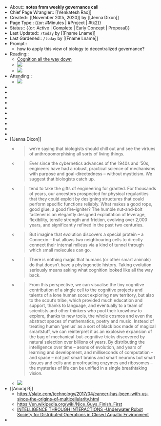 - About:: __notes from weekly governance call__
- Chief Page Wrangler:: [[Venkatesh Rao]]
- Created:: [[November 20th, 2020]] by [[Jenna Dixon]]
- Page Type:: {{or: #Minutes | #Project | #tk2}}
- Status:: {{or: Active | Complete | Early Concept | Proposal}}
- Last Updated:: `/today` by [[Fname Lname]]
- Last Gardened:: `/today` by [[Fname Lname]]
- Prompt::
    -  how to apply this view of biology to decentralized governance?
- Reading::
    -  [Cognition all the way down](https://aeon.co/essays/how-to-understand-cells-tissues-and-organisms-as-agents-with-agendas)
    - ![](https://firebasestorage.googleapis.com/v0/b/firescript-577a2.appspot.com/o/imgs%2Fapp%2FArtOfGig%2FTewvPfsdfc.jpeg?alt=media&token=4225c4d4-49d0-4f4a-8547-40c4c1d84a22)
    - ![](https://firebasestorage.googleapis.com/v0/b/firescript-577a2.appspot.com/o/imgs%2Fapp%2FArtOfGig%2FzJ80Yv_q3W.jpeg?alt=media&token=ac7edb91-d362-4508-9043-100c5f5fdf5f)
- Attending::
    -  ![](https://firebasestorage.googleapis.com/v0/b/firescript-577a2.appspot.com/o/imgs%2Fapp%2FArtOfGig%2F0_pWZS96yi.png?alt=media&token=f05919e2-01ad-4880-b480-a260505e21fc)
-  
- 
- 
- 
- 
- 
- 
- 
- 
- 
- [[Jenna Dixon]]
    - > we’re saying that biologists should chill out and see the virtues of anthropomorphising all sorts of living things.
    - > Ever since the cybernetics advances of the 1940s and ’50s, engineers have had a robust, practical science of mechanisms with purpose and goal-directedness – without mysticism. We suggest that biologists catch up.
    - > tend to take the gifts of engineering for granted. For thousands of years, our ancestors prospected for physical regularities that they could exploit by designing structures that could perform specific functions reliably. What makes a good rope, good glue, a good fire-igniter? The humble nut-and-bolt fastener is an elegantly designed exploitation of leverage, flexibility, tensile strength and friction, evolving over 2,000 years, and significantly refined in the past two centuries.
    - > But imagine that evolution discovers a special protein – a Connexin – that allows two neighbouring cells to directly connect their internal milieus via a kind of tunnel through which small molecules can go.
    - > There is nothing magic that humans (or other smart animals) do that doesn’t have a phylogenetic history. Taking evolution seriously means asking what cognition looked like all the way back.
    - > From this perspective, we can visualise the tiny cognitive contribution of a single cell to the cognitive projects and talents of a lone human scout exploring new territory, but also to the scout’s tribe, which provided much education and support, thanks to language, and eventually to a team of scientists and other thinkers who pool their knowhow to explore, thanks to new tools, the whole cosmos and even the abstract spaces of mathematics, poetry and music. Instead of treating human ‘genius’ as a sort of black box made of magical smartstuff, we can reinterpret it as an explosive expansion of the bag of mechanical-but-cognitive tricks discovered by natural selection over billions of years. By distributing the intelligence over time – aeons of evolution, and years of learning and development, and milliseconds of computation – and space – not just smart brains and smart neurons but smart tissues and cells and proofreading enzymes and ribosomes – the mysteries of life can be unified in a single breathtaking vision.
    - ![](https://firebasestorage.googleapis.com/v0/b/firescript-577a2.appspot.com/o/imgs%2Fapp%2FArtOfGig%2FxvAH3pZlL8.jpeg?alt=media&token=f952a45b-f244-4e69-a247-6755a328a10f)
- [[Anuraj R]]
    - https://slate.com/technology/2017/04/cancer-has-been-with-us-since-the-origins-of-multicellularity.html
    - https://en.wikipedia.org/wiki/Nice_Guys_Finish_First
    - [INTELLIGENCE THROUGH INTERACTIONS -Underwater Robot
Society for Distributed Operations in Closed Aquatic Environment](http://www8.cs.umu.se/research/ifor/dl/Case%20studies/Intelligence%20through%20interaction%20-%20thesis.pdf)
- 
